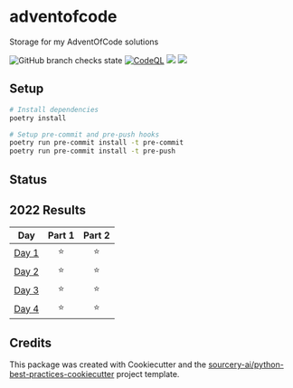 # adventofcode
Storage for my AdventOfCode solutions

![GitHub branch checks state](https://img.shields.io/github/checks-status/darac/adventofcode/main)
[![CodeQL](https://github.com/darac/adventofcode/workflows/CodeQL/badge.svg)](https://github.com/darac/adventofcode/security/code-scanning)
![](https://img.shields.io/badge/day%20📅-4-blue)
![](https://img.shields.io/badge/stars%20⭐-8-yellow)

## Setup
```sh
# Install dependencies
poetry install

# Setup pre-commit and pre-push hooks
poetry run pre-commit install -t pre-commit
poetry run pre-commit install -t pre-push
```

## Status
<!--- advent_readme_stars table --->
## 2022 Results

| Day | Part 1 | Part 2 |
| :---: | :---: | :---: |
| [Day 1](https://adventofcode.com/2022/day/1) | ⭐ | ⭐ |
| [Day 2](https://adventofcode.com/2022/day/2) | ⭐ | ⭐ |
| [Day 3](https://adventofcode.com/2022/day/3) | ⭐ | ⭐ |
| [Day 4](https://adventofcode.com/2022/day/4) | ⭐ | ⭐ |
<!--- advent_readme_stars table --->

## Credits
This package was created with Cookiecutter and the [sourcery-ai/python-best-practices-cookiecutter](https://github.com/sourcery-ai/python-best-practices-cookiecutter) project template.
